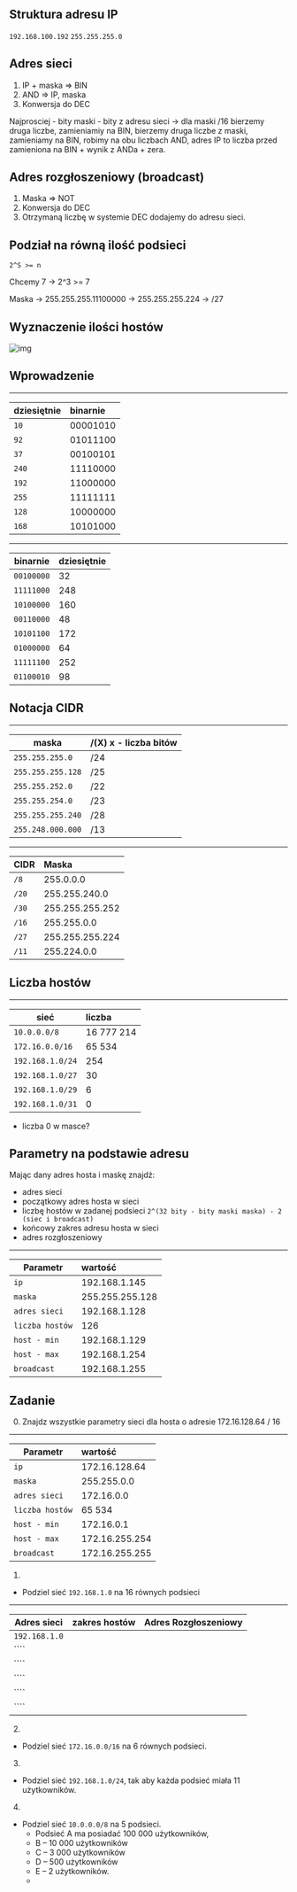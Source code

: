 Struktura adresu IP
-------------------

```192.168.100.192```
```255.255.255.0```

Adres sieci
-----------

1. IP + maska => BIN 
2. AND => IP, maska
3. Konwersja do DEC

Najprosciej - bity maski - bity z adresu sieci -> dla maski /16 bierzemy druga liczbe, zamieniamiy na BIN, bierzemy druga liczbe z maski, zamieniamy na BIN, robimy na obu liczbach AND, adres IP to liczba przed zamieniona na BIN + wynik z ANDa + zera. 

Adres rozgłoszeniowy (broadcast)
-----------

1. Maska => NOT
2. Konwersja do DEC
3. Otrzymaną liczbę w systemie DEC dodajemy do adresu sieci. 


Podział na równą ilość podsieci
-------------------------------

```2^S >= n```

Chcemy 7 -> 2^3 >= 7

Maska -> 255.255.255.11100000 -> 255.255.255.224 -> /27


Wyznaczenie ilości hostów
-------------------------------
![img](broadcast.png)


Wprowadzenie
------------

------------------------------
| dziesiętnie |  binarnie   | 
| --------- |:-------------| 
| ``10``  | 00001010 | 
| ``92``  | 01011100 | 
| ``37``  | 00100101 | 
| ``240`` | 11110000 | 
| ``192`` | 11000000 | 
| ``255`` | 11111111 | 
| ``128`` |	10000000 | 
| ``168`` | 10101000 | 


------------------------------
| binarnie |  dziesiętnie   | 
| --------- |:-------------| 
| ``00100000``  | 32 | 
| ``11111000``  | 248 | 
| ``10100000``  | 160 | 
| ``00110000`` | 48 | 
| ``10101100`` | 172 | 
| ``01000000`` | 64 | 
| ``11111100`` | 252 | 
| ``01100010`` | 98 | 
 
Notacja CIDR
------------
 
------------------------------
| maska |  /(X) x - liczba bitów   | 
| --------- |:-------------| 
| ``255.255.255.0``   | /24 | 
| ``255.255.255.128``     | /25 | 
| ``255.255.252.0``   | /22 | 
| ``255.255.254.0``   | /23 | 
| ``255.255.255.240`` | /28 | 
| ``255.248.000.000``     | /13 | 

------------------------------
| CIDR |  Maska   | 
| --------- |:-------------| 
| ``/8``    | 255.0.0.0 | 
| ``/20``   | 255.255.240.0 | 
| ``/30``   |	255.255.255.252 | 
| ``/16``   | 255.255.0.0 | 
| ``/27``   | 255.255.255.224 | 
| ``/11``   | 255.224.0.0 | 


Liczba hostów
-------------

------------------------------
| sieć |  liczba   | 
| --------- |:-------------| 
| ``10.0.0.0/8``    |	16 777 214 | 
| ``172.16.0.0/16``   | 65 534 | 
| ``192.168.1.0/24``   | 254 | 
| ``192.168.1.0/27``   | 30 | 
| ``192.168.1.0/29``   | 6 | 
| ``192.168.1.0/31``   | 0 | 

* liczba 0 w masce?


Parametry na podstawie adresu
-----------------------------

Mając dany adres hosta i maskę znajdź:
  * adres sieci
  * początkowy adres hosta w sieci
  * liczbę hostów w zadanej podsieci ```2^(32 bity - bity maski maska) - 2 (siec i broadcast)```
  * końcowy zakres adresu hosta w sieci
  * adres rozgłoszeniowy
  
  ------------------------------
| Parametr |  wartość   | 
| --------- |:-------------| 
| ``ip``    | 192.168.1.145| 
| ``maska``   | 255.255.255.128 | 
| ``adres sieci``   | 192.168.1.128 |
| ``liczba hostów``   | 126 |
| ``host - min``   | 192.168.1.129 | 
| ``host - max``   | 192.168.1.254 | 
| ``broadcast``   | 192.168.1.255 | 
 
Zadanie
------------

0. Znajdz wszystkie parametry sieci dla hosta o adresie 172.16.128.64 / 16
  
------------------------------
| Parametr |  wartość   | 
| --------- |:-------------| 
| ``ip``    | 172.16.128.64 | 
| ``maska``   | 255.255.0.0 | 
| ``adres sieci``   | 172.16.0.0|
| ``liczba hostów``   | 65 534|
| ``host - min``   | 172.16.0.1| 
| ``host - max``   | 172.16.255.254 | 
| ``broadcast``   | 172.16.255.255| 

1.
  * Podziel sieć ```192.168.1.0``` na 16 równych podsieci
  
----------------------------------------------------------
| Adres sieci |  zakres hostów   | Adres Rozgłoszeniowy |
| --------- |:-------------|  :---------------|
| ``192.168.1.0``    | | |
| ````   | | |
| ````   | | |
| ````   | | |
| ````   | | |
| ````   | | |

2. 
  * Podziel sieć ``172.16.0.0/16`` na 6 równych podsieci.

3. 
  * Podziel sieć ``192.168.1.0/24``, tak aby każda podsieć miała 11 użytkowników.

4. 
  * Podziel sieć ``10.0.0.0/8`` na 5 podsieci. 
    * Podsieć A ma posiadać 100 000 użytkowników,
    * B – 10 000 użytkowników
    * C – 3 000 użytkowników
    * D – 500 użytkowników
    * E – 2 użytkowników.
    *
    
    
    
